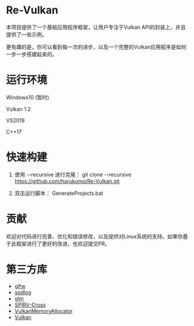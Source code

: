 # Re-Vulkan

本项目提供了一个基础应用程序框架，让用户专注于Vulkan API的封装上，并且提供了一些示例。

更有趣的是，你可以看到每一次的进步，以及一个完整的Vulkan应用程序是如何一步一步搭建起来的。

# 运行环境

Windows10 (暂时)

Vulkan 1.2

VS2019

C++17

# 快速构建

1. 使用 --recursive 进行克隆： git clone --recursive https://github.com/harukumo/Re-Vulkan.git

2. 双击运行脚本： GenerateProjects.bat

# 贡献

欢迎对代码进行完善、优化和错误修改，以及提供对Linux系统的支持。如果你基于此框架进行了更好的改进，也欢迎提交PR。

# 第三方库

* [glfw](https://github.com/glfw/glfw)
* [spdlog](https://github.com/gabime/spdlog)
* [glm](https://github.com/g-truc/glm)
* [SPIRV-Cross](https://github.com/KhronosGroup/SPIRV-Cross) 
* [VulkanMemoryAllocator](https://github.com/GPUOpen-LibrariesAndSDKs/VulkanMemoryAllocator) 
* [Vulkan](https://www.khronos.org/vulkan)
